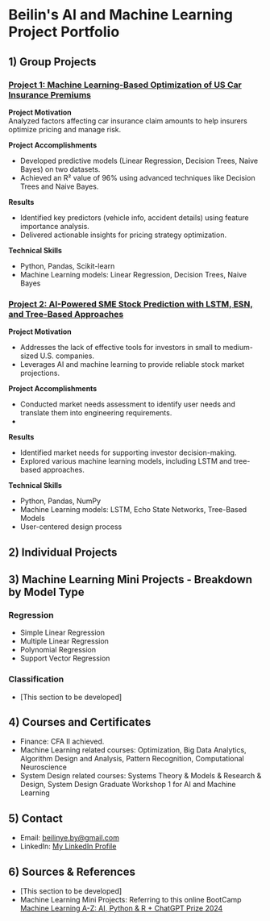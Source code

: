 # Beilin's AI and Machine Learning Project Portfolio

## 1) Group Projects

### [Project 1: Machine Learning-Based Optimization of US Car Insurance Premiums](https://github.com/BeilinYe/DS_Car_Insurance_Premium_Setting)
**Project Motivation**  
Analyzed factors affecting car insurance claim amounts to help insurers optimize pricing and manage risk.

**Project Accomplishments**  
- Developed predictive models (Linear Regression, Decision Trees, Naive Bayes) on two datasets.
- Achieved an R² value of 96% using advanced techniques like Decision Trees and Naive Bayes.

**Results**  
- Identified key predictors (vehicle info, accident details) using feature importance analysis.
- Delivered actionable insights for pricing strategy optimization.

**Technical Skills**  
- Python, Pandas, Scikit-learn  
- Machine Learning models: Linear Regression, Decision Trees, Naive Bayes


### [Project 2: AI-Powered SME Stock Prediction with LSTM, ESN, and Tree-Based Approaches](https://github.com/ExampleExample2)
**Project Motivation**  
- Addresses the lack of effective tools for investors in small to medium-sized U.S. companies.
- Leverages AI and machine learning to provide reliable stock market projections.

**Project Accomplishments**  
- Conducted market needs assessment to identify user needs and translate them into engineering requirements.
- 

**Results**  
- Identified market needs for supporting investor decision-making.
- Explored various machine learning models, including LSTM and tree-based approaches.

**Technical Skills**  
- Python, Pandas, NumPy  
- Machine Learning models: LSTM, Echo State Networks, Tree-Based Models
- User-centered design process



## 2) Individual Projects


## 3) Machine Learning Mini Projects - Breakdown by Model Type

### Regression
* Simple Linear Regression
* Multiple Linear Regression
* Polynomial Regression
* Support Vector Regression

### Classification
* [This section to be developed]



## 4) Courses and Certificates
* Finance: CFA II achieved.
* Machine Learning related courses: Optimization, Big Data Analytics, Algorithm Design and Analysis, Pattern Recognition, Computational Neuroscience
* System Design related courses: Systems Theory & Models & Research & Design, System Design Graduate Workshop 1 for AI and Machine Learning

## 5) Contact
* Email: beilinye.by@gmail.com  
* LinkedIn: [My LinkedIn Profile](https://www.linkedin.com/in/beilinyeby/)

## 6) Sources & References
* [This section to be developed]
* Machine Learning Mini Projects: Referring to this online BootCamp [Machine Learning A-Z: AI, Python & R + ChatGPT Prize 2024](https://www.udemy.com/course/machinelearning/learn/lecture/35617946#questions)
